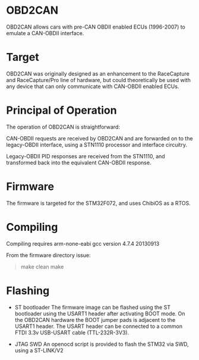 OBD2CAN
=======

OBD2CAN allows cars with pre-CAN OBDII enabled ECUs (1996-2007) to emulate a CAN-OBDII interface.

Target
======

OBD2CAN was originally designed as an enhancement to the RaceCapture and RaceCapture/Pro line of hardware, but could theoretically be used with any device that can only communicate with CAN-OBDII enabled ECUs.

Principal of Operation
======================

The operation of OBD2CAN is straightforward:

CAN-OBDII requests are received by OBD2CAN and are forwarded on to the legacy-OBDII interface, using
a STN1110 processor and interface circuitry. 

Legacy-OBDII PID responses are received from the STN1110, and transformed back into the equivalent CAN-OBDII response.

Firmware
========
The firmware is targeted for the STM32F072, and uses ChibiOS as a RTOS. 

Compiling
=========
Compiling requires arm-none-eabi gcc version 4.7.4 20130913

From the firmware directory issue:

> make clean
> make

Flashing
========
* ST bootloader
The firmware image can be flashed using the ST bootloader using the USART1 header after activating BOOT mode. On the OBD2CAN hardware the BOOT jumper pads is adjacent to the USART1 header. The USART header can be connected to a common FTDI 3.3v USB-USART cable (TTL-232R-3V3).

* JTAG SWD
An openocd script is provided to flash the STM32 via SWD, using a ST-LINK/V2

